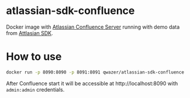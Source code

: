 atlassian-sdk-confluence
========================

Docker image with
[Atlassian Confluence Server](https://hub.docker.com/r/atlassian/confluence-server)
running with demo data from
[Attlasian SDK](https://developer.atlassian.com/server/framework/atlassian-sdk/atlas-run-standalone/).

How to use
==========

```bash
docker run -p 8090:8090 -p 8091:8091 qwazer/atlassian-sdk-confluence
```

After Confluence start it will be accessible at
http://localhost:8090 with `admin:admin` credentials.
